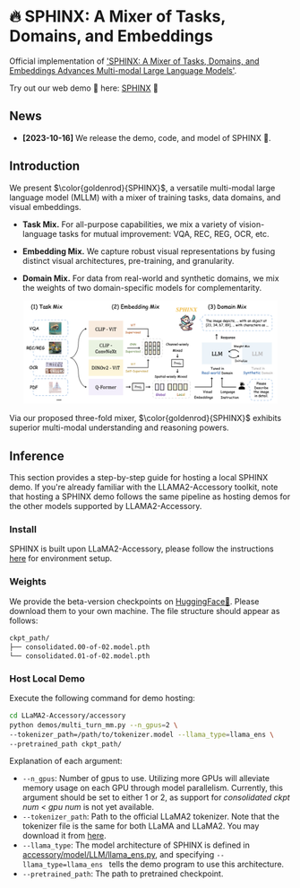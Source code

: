 # 🔥 SPHINX: A Mixer of Tasks, Domains, and Embeddings

Official implementation of ['SPHINX: A Mixer of Tasks, Domains, and Embeddings Advances Multi-modal Large Language Models']().

Try out our web demo 🤗 here: [SPHINX](http://imagebind-llm.opengvlab.com/) 🚀

## News
* **[2023-10-16]** We release the demo, code, and model of SPHINX 🎉.

## Introduction

We present $\color{goldenrod}{SPHINX}$, a versatile multi-modal large language model (MLLM) with a mixer of training tasks, data domains, and visual embeddings. 

- **Task Mix.** For all-purpose capabilities, we mix a variety of vision-language tasks for mutual improvement: VQA, REC, REG, OCR, etc.

- **Embedding Mix.** We capture robust visual representations by fusing distinct visual architectures, pre-training, and granularity.

- **Domain Mix.** For data from real-world and synthetic domains, we mix the weights of two domain-specific models for complementarity.

<p align="center">                                                                                                                                          <img src="figs/pipeline.png"/ width="90%"> <br>
</p>

Via our proposed three-fold mixer, $\color{goldenrod}{SPHINX}$ exhibits superior multi-modal understanding and reasoning powers.

## Inference
This section provides a step-by-step guide for hosting a local SPHINX demo. If you're already familiar with the LLAMA2-Accessory toolkit, note that hosting a SPHINX demo follows the same pipeline as hosting demos for the other models supported by LLAMA2-Accessory.

### Install
SPHINX is built upon LLaMA2-Accessory, please follow the instructions [here](https://llama2-accessory.readthedocs.io/en/latest/install.html) for environment setup.

### Weights
We provide the beta-version checkpoints on [HuggingFace🤗](https://huggingface.co/Alpha-VLLM/LLaMA2-Accessory/tree/main/finetune/mm/sphinx-sft). Please download them to your own machine. The file structure should appear as follows:
```
ckpt_path/
├── consolidated.00-of-02.model.pth
└── consolidated.01-of-02.model.pth
```

### Host Local Demo
Execute the following command for demo hosting:
``` bash
cd LLaMA2-Accessory/accessory
python demos/multi_turn_mm.py --n_gpus=2 \
--tokenizer_path=/path/to/tokenizer.model --llama_type=llama_ens \
--pretrained_path ckpt_path/
```
Explanation of each argument:

+ `--n_gpus`: Number of gpus to use. Utilizing more GPUs will alleviate memory usage on each GPU through model parallelism. Currently, this argument should be set to either 1 or 2, as support for *consolidated ckpt num < gpu num* is not yet available.
+ `--tokenizer_path`: Path to the official LLaMA2 tokenizer. Note that the tokenizer file is the same for both LLaMA and LLaMA2. You may download it from [here](https://huggingface.co/Alpha-VLLM/LLaMA2-Accessory/blob/main/config/tokenizer.model).
+ `--llama_type`: The model architecture of SPHINX is defined in [accessory/model/LLM/llama_ens.py](../accessory/model/LLM/llama_ens.py),  and specifying `--llama_type=llama_ens ` tells the demo program to use this architecture.
+ `--pretrained_path`: The path to pretrained checkpoint.





